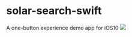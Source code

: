 # solar-search-swift
A one-button experience demo app for iOS10
![](https://nikodunk.github.io/blog/img/schemes/demo4.gif)
